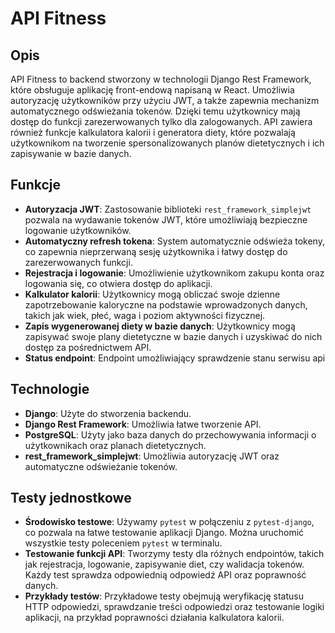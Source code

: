# API Fitness

## Opis

API Fitness to backend stworzony w technologii Django Rest Framework, które obsługuje aplikację front-endową napisaną w React. Umożliwia autoryzację użytkowników przy użyciu JWT, a także zapewnia mechanizm automatycznego odświeżania tokenów. Dzięki temu użytkownicy mają dostęp do funkcji zarezerwowanych tylko dla zalogowanych. API zawiera również funkcje kalkulatora kalorii i generatora diety, które pozwalają użytkownikom na tworzenie spersonalizowanych planów dietetycznych i ich zapisywanie w bazie danych.

## Funkcje

- **Autoryzacja JWT**: Zastosowanie biblioteki `rest_framework_simplejwt` pozwala na wydawanie tokenów JWT, które umożliwiają bezpieczne logowanie użytkowników.
- **Automatyczny refresh tokena**: System automatycznie odświeża tokeny, co zapewnia nieprzerwaną sesję użytkownika i łatwy dostęp do zarezerwowanych funkcji.
- **Rejestracja i logowanie**: Umożliwienie użytkownikom zakupu konta oraz logowania się, co otwiera dostęp do aplikacji.
- **Kalkulator kalorii**: Użytkownicy mogą obliczać swoje dzienne zapotrzebowanie kaloryczne na podstawie wprowadzonych danych, takich jak wiek, płeć, waga i poziom aktywności fizycznej.
- **Zapis wygenerowanej diety w bazie danych**: Użytkownicy mogą zapisywać swoje plany dietetyczne w bazie danych i uzyskiwać do nich dostęp za pośrednictwem API.
- **Status endpoint**: Endpoint umożliwiający sprawdzenie stanu serwisu api

## Technologie

- **Django**: Użyte do stworzenia backendu.
- **Django Rest Framework**: Umożliwia łatwe tworzenie API.
- **PostgreSQL**: Użyty jako baza danych do przechowywania informacji o użytkownikach oraz planach dietetycznych.
- **rest_framework_simplejwt**: Umożliwia autoryzację JWT oraz automatyczne odświeżanie tokenów.

## Testy jednostkowe

- **Środowisko testowe**: Używamy `pytest` w połączeniu z `pytest-django`, co pozwala na łatwe testowanie aplikacji Django. Można uruchomić wszystkie testy poleceniem `pytest` w terminalu.
- **Testowanie funkcji API**: Tworzymy testy dla różnych endpointów, takich jak rejestracja, logowanie, zapisywanie diet, czy walidacja tokenów. Każdy test sprawdza odpowiednią odpowiedź API oraz poprawność danych.
- **Przykłady testów**: Przykładowe testy obejmują weryfikację statusu HTTP odpowiedzi, sprawdzanie treści odpowiedzi oraz testowanie logiki aplikacji, na przykład poprawności działania kalkulatora kalorii.
